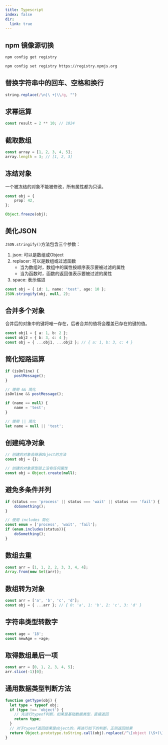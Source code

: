 ```yaml
---
title: Typescript
index: false
dir:
  link: true
---
```


## npm 镜像源切换

```bash title="查看当前使用的镜像源"
npm config get registry
```

```bash title="切换官方镜像源"
npm config set registry https://registry.npmjs.org
```

## 替换字符串中的回车、空格和换行

```js
string.replace(/\n|\ +|\\/g, "")
```

## 求幂运算

```ts
const result = 2 ** 10; // 1024
```

## 截取数组

```ts
const array = [1, 2, 3, 4, 5];
array.length = 3; // [1, 2, 3]
```

## 冻结对象

一个被冻结的对象不能被修改，所有属性都为只读。

```ts
const obj = {
	prop: 42,
};

Object.freeze(obj);
```

## 美化JSON

`JSON.stringify()`方法包含三个参数：

1. json: 可以是数组或Object
2. replacer: 可以是数组或过滤函数
    - 当为数组时，数组中的属性按顺序表示要被过滤的属性
    - 当为函数时，函数的返回值表示要被过滤的属性
3. space: 表示缩进

```ts
const obj = { id: 1, name: 'test', age: 10 };
JSON.stringify(obj, null, 2);
```

## 合并多个对象

合并后的对象中的键将唯一存在，后者合并的值将会覆盖已存在的键的值。

```ts
const obj1 = { a: 1, b: 2 };
const obj2 = { b: 3, c: 4 };
const obj = { ...obj1, ...obj2 }; // { a: 1, b: 3, c: 4 }
```

## 简化短路运算

```ts
if (isOnline) {
	postMessage();
}

// 使用 && 简化
isOnline && postMessage();

if (name == null) {
	name = 'test';
}

// 使用 || 简化
let name = null || 'test';
```

## 创建纯净对象

```ts
// 创建的对象会继承Object的方法
const obj = {};

// 创建的对象原型链上没有任何属性
const obj = Object.create(null);
```

## 避免多条件并列

```ts
if (status === 'process' || status === 'wait' || status === 'fail') {
	doSomething();
}

// 使用 includes 简化
const enum = ['process', 'wait', 'fail'];
if (enum.includes(status)){
	doSomething();
}                                        
```

## 数组去重

```ts
const arr = [1, 1, 2, 2, 3, 3, 4, 4];
Array.from(new Set(arr));
```

## 数组转为对象

```ts
const arr = ['a', 'b', 'c', 'd'];
const obj = { ...arr }; // { 0: 'a', 1: 'b', 2: 'c', 3: 'd' }
```

## 字符串类型转数字

```ts
const age = '18';
const newAge = +age;
```

## 取得数组最后一项

```ts
const arr = [0, 1, 2, 3, 4, 5];
arr.slice(-1)[0];
```

## 通用数据类型判断方法

```ts
function getType(obj) {
  let type = typeof obj;
  if (type !== 'object') {
    // 先进行typeof判断，如果是基础数据类型，直接返回
    return type;
  }
  // 对于typeof返回结果是object的，再进行如下的判断，正则返回结果
  return Object.prototype.toString.call(obj).replace(/^\[object (\S+)\]$/, '$1');
}
```